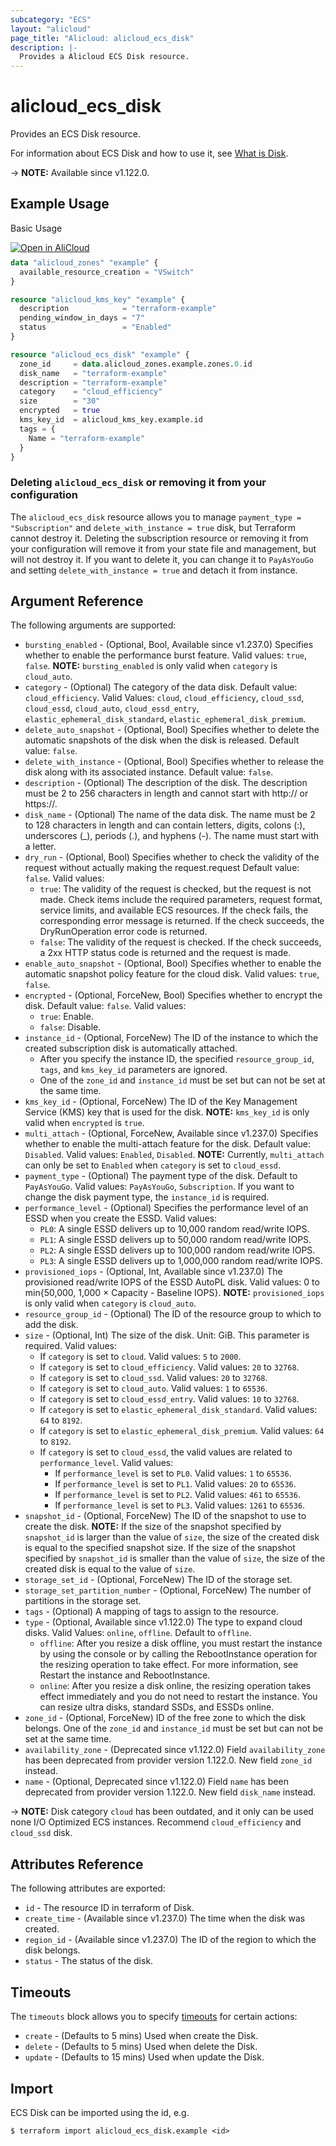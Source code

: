 ```yaml
---
subcategory: "ECS"
layout: "alicloud"
page_title: "Alicloud: alicloud_ecs_disk"
description: |-
  Provides a Alicloud ECS Disk resource.
---
```


# alicloud_ecs_disk

Provides an ECS Disk resource.

For information about ECS Disk and how to use it, see [What is Disk](https://www.alibabacloud.com/help/en/doc-detail/25513.htm).

-> **NOTE:** Available since v1.122.0.

## Example Usage

Basic Usage

<div style="display: block;margin-bottom: 40px;"><div class="oics-button" style="float: right;position: absolute;margin-bottom: 10px;">
  <a href="https://api.aliyun.com/terraform?resource=alicloud_ecs_disk&exampleId=d536ac89-4604-be47-91a8-9a65cc0b8245cb6ba4a8&activeTab=example&spm=docs.r.ecs_disk.0.d536ac8946&intl_lang=EN_US" target="_blank">
    <img alt="Open in AliCloud" src="https://img.alicdn.com/imgextra/i1/O1CN01hjjqXv1uYUlY56FyX_!!6000000006049-55-tps-254-36.svg" style="max-height: 44px; max-width: 100%;">
  </a>
</div></div>

```terraform
data "alicloud_zones" "example" {
  available_resource_creation = "VSwitch"
}

resource "alicloud_kms_key" "example" {
  description            = "terraform-example"
  pending_window_in_days = "7"
  status                 = "Enabled"
}

resource "alicloud_ecs_disk" "example" {
  zone_id     = data.alicloud_zones.example.zones.0.id
  disk_name   = "terraform-example"
  description = "terraform-example"
  category    = "cloud_efficiency"
  size        = "30"
  encrypted   = true
  kms_key_id  = alicloud_kms_key.example.id
  tags = {
    Name = "terraform-example"
  }
}
```

### Deleting `alicloud_ecs_disk` or removing it from your configuration

The `alicloud_ecs_disk` resource allows you to manage `payment_type = "Subscription"` and `delete_with_instance = true` disk, 
but Terraform cannot destroy it. Deleting the subscription resource or removing it from your configuration will 
remove it from your state file and management, but will not destroy it.
If you want to delete it, you can change it to `PayAsYouGo` and setting `delete_with_instance = true` and detach it from instance.

## Argument Reference

The following arguments are supported:
* `bursting_enabled` - (Optional, Bool, Available since v1.237.0) Specifies whether to enable the performance burst feature. Valid values: `true`, `false`. **NOTE:** `bursting_enabled` is only valid when `category` is `cloud_auto`.
* `category` - (Optional) The category of the data disk. Default value: `cloud_efficiency`. Valid Values: `cloud`, `cloud_efficiency`, `cloud_ssd`, `cloud_essd`, `cloud_auto`, `cloud_essd_entry`, `elastic_ephemeral_disk_standard`, `elastic_ephemeral_disk_premium`.
* `delete_auto_snapshot` - (Optional, Bool) Specifies whether to delete the automatic snapshots of the disk when the disk is released. Default value: `false`.
* `delete_with_instance` - (Optional, Bool) Specifies whether to release the disk along with its associated instance. Default value: `false`.
* `description` - (Optional) The description of the disk. The description must be 2 to 256 characters in length and cannot start with http:// or https://.
* `disk_name` - (Optional) The name of the data disk. The name must be 2 to 128 characters in length and can contain letters, digits, colons (:), underscores (_), periods (.), and hyphens (-). The name must start with a letter.
* `dry_run` - (Optional, Bool) Specifies whether to check the validity of the request without actually making the request.request Default value: `false`. Valid values:
  - `true`: The validity of the request is checked, but the request is not made. Check items include the required parameters, request format, service limits, and available ECS resources. If the check fails, the corresponding error message is returned. If the check succeeds, the DryRunOperation error code is returned.
  - `false`: The validity of the request is checked. If the check succeeds, a 2xx HTTP status code is returned and the request is made.
* `enable_auto_snapshot` - (Optional, Bool) Specifies whether to enable the automatic snapshot policy feature for the cloud disk. Valid values: `true`, `false`.
* `encrypted` - (Optional, ForceNew, Bool) Specifies whether to encrypt the disk. Default value: `false`. Valid values:
  - `true`: Enable.
  - `false`: Disable.
* `instance_id` - (Optional, ForceNew) The ID of the instance to which the created subscription disk is automatically attached.
  * After you specify the instance ID, the specified `resource_group_id`, `tags`, and `kms_key_id` parameters are ignored.
  * One of the `zone_id` and `instance_id` must be set but can not be set at the same time.
* `kms_key_id` - (Optional, ForceNew) The ID of the Key Management Service (KMS) key that is used for the disk. **NOTE:** `kms_key_id` is only valid when `encrypted` is `true`.
* `multi_attach` - (Optional, ForceNew, Available since v1.237.0) Specifies whether to enable the multi-attach feature for the disk. Default value: `Disabled`. Valid values: `Enabled`, `Disabled`. **NOTE:** Currently, `multi_attach` can only be set to `Enabled` when `category` is set to `cloud_essd`.
* `payment_type` - (Optional) The payment type of the disk. Default to `PayAsYouGo`. Valid values: `PayAsYouGo`, `Subscription`. If you want to change the disk payment type, the `instance_id` is required.
* `performance_level` - (Optional) Specifies the performance level of an ESSD when you create the ESSD. Valid values:
  - `PL0`: A single ESSD delivers up to 10,000 random read/write IOPS.
  - `PL1`: A single ESSD delivers up to 50,000 random read/write IOPS.
  - `PL2`: A single ESSD delivers up to 100,000 random read/write IOPS.
  - `PL3`: A single ESSD delivers up to 1,000,000 random read/write IOPS.
* `provisioned_iops` - (Optional, Int, Available since v1.237.0) The provisioned read/write IOPS of the ESSD AutoPL disk. Valid values: 0 to min{50,000, 1,000 × Capacity - Baseline IOPS}. **NOTE:** `provisioned_iops` is only valid when `category` is `cloud_auto`.
* `resource_group_id` - (Optional) The ID of the resource group to which to add the disk.
* `size` - (Optional, Int) The size of the disk. Unit: GiB. This parameter is required. Valid values:
  - If `category` is set to `cloud`. Valid values: `5` to `2000`.
  - If `category` is set to `cloud_efficiency`. Valid values: `20` to `32768`.
  - If `category` is set to `cloud_ssd`. Valid values: `20` to `32768`.
  - If `category` is set to `cloud_auto`. Valid values: `1` to `65536`.
  - If `category` is set to `cloud_essd_entry`. Valid values: `10` to `32768`.
  - If `category` is set to `elastic_ephemeral_disk_standard`. Valid values: `64` to `8192`.
  - If `category` is set to `elastic_ephemeral_disk_premium`. Valid values: `64` to `8192`.
  - If `category` is set to `cloud_essd`, the valid values are related to `performance_level`. Valid values:
    - If `performance_level` is set to `PL0`. Valid values: `1` to `65536`.
    - If `performance_level` is set to `PL1`. Valid values: `20` to `65536`.
    - If `performance_level` is set to `PL2`. Valid values: `461` to `65536`.
    - If `performance_level` is set to `PL3`. Valid values: `1261` to `65536`.
* `snapshot_id` - (Optional, ForceNew) The ID of the snapshot to use to create the disk. **NOTE:** If the size of the snapshot specified by `snapshot_id` is larger than the value of `size`, the size of the created disk is equal to the specified snapshot size. If the size of the snapshot specified by `snapshot_id` is smaller than the value of `size`, the size of the created disk is equal to the value of `size`.
* `storage_set_id` - (Optional, ForceNew) The ID of the storage set.
* `storage_set_partition_number` - (Optional, ForceNew) The number of partitions in the storage set.
* `tags` - (Optional) A mapping of tags to assign to the resource.
* `type` - (Optional, Available since v1.122.0) The type to expand cloud disks. Valid Values: `online`, `offline`. Default to `offline`.
  - `offline`: After you resize a disk offline, you must restart the instance by using the console or by calling the RebootInstance operation for the resizing operation to take effect. For more information, see Restart the instance and RebootInstance.
  - `online`: After you resize a disk online, the resizing operation takes effect immediately and you do not need to restart the instance. You can resize ultra disks, standard SSDs, and ESSDs online.
* `zone_id` - (Optional, ForceNew) ID of the free zone to which the disk belongs. One of the `zone_id` and `instance_id` must be set but can not be set at the same time.
* `availability_zone` - (Deprecated since v1.122.0) Field `availability_zone` has been deprecated from provider version 1.122.0. New field `zone_id` instead.
* `name` - (Optional, Deprecated since v1.122.0) Field `name` has been deprecated from provider version 1.122.0. New field `disk_name` instead.

-> **NOTE:** Disk category `cloud` has been outdated, and it only can be used none I/O Optimized ECS instances. Recommend `cloud_efficiency` and `cloud_ssd` disk.

## Attributes Reference

The following attributes are exported:
* `id` - The resource ID in terraform of Disk.
* `create_time` - (Available since v1.237.0) The time when the disk was created.
* `region_id` - (Available since v1.237.0) The ID of the region to which the disk belongs.
* `status` - The status of the disk.

## Timeouts

The `timeouts` block allows you to specify [timeouts](https://www.terraform.io/docs/configuration-0-11/resources.html#timeouts) for certain actions:
* `create` - (Defaults to 5 mins) Used when create the Disk.
* `delete` - (Defaults to 5 mins) Used when delete the Disk.
* `update` - (Defaults to 15 mins) Used when update the Disk.

## Import

ECS Disk can be imported using the id, e.g.

```shell
$ terraform import alicloud_ecs_disk.example <id>
```
